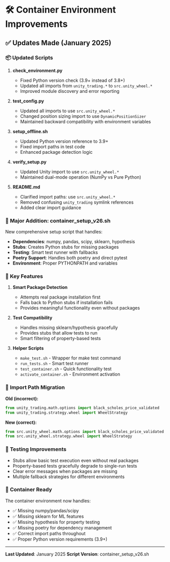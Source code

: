 # 🛠️ Container Environment Improvements

## ✅ Updates Made (January 2025)

### 📦 **Updated Scripts**

1. **check_environment.py**
   - Fixed Python version check (3.9+ instead of 3.8+)
   - Updated all imports from `unity_trading.*` to `src.unity_wheel.*`
   - Improved module discovery and error reporting

2. **test_config.py** 
   - Updated all imports to use `src.unity_wheel.*`
   - Changed position sizing import to use `DynamicPositionSizer`
   - Maintained backward compatibility with environment variables

3. **setup_offline.sh**
   - Updated Python version reference to 3.9+
   - Fixed import paths in test code
   - Enhanced package detection logic

4. **verify_setup.py**
   - Updated Unity import to use `src.unity_wheel.*`
   - Maintained dual-mode operation (NumPy vs Pure Python)

5. **README.md**
   - Clarified import paths: use `src.unity_wheel.*`
   - Removed confusing `unity_trading` symlink references
   - Added clear import guidance

### 🎯 **Major Addition: container_setup_v26.sh**

New comprehensive setup script that handles:
- **Dependencies**: numpy, pandas, scipy, sklearn, hypothesis
- **Stubs**: Creates Python stubs for missing packages
- **Testing**: Smart test runner with fallbacks
- **Poetry Support**: Handles both poetry and direct pytest
- **Environment**: Proper PYTHONPATH and variables

### 🔧 **Key Features**

1. **Smart Package Detection**
   - Attempts real package installation first
   - Falls back to Python stubs if installation fails
   - Provides meaningful functionality even without packages

2. **Test Compatibility**
   - Handles missing sklearn/hypothesis gracefully
   - Provides stubs that allow tests to run
   - Smart filtering of property-based tests

3. **Helper Scripts**
   - `make_test.sh` - Wrapper for make test command
   - `run_tests.sh` - Smart test runner
   - `test_container.sh` - Quick functionality test
   - `activate_container.sh` - Environment activation

### 📝 **Import Path Migration**

**Old (incorrect):**
```python
from unity_trading.math.options import black_scholes_price_validated
from unity_trading.strategy.wheel import WheelStrategy
```

**New (correct):**
```python
from src.unity_wheel.math.options import black_scholes_price_validated
from src.unity_wheel.strategy.wheel import WheelStrategy
```

### 🧪 **Testing Improvements**

- Stubs allow basic test execution even without real packages
- Property-based tests gracefully degrade to single-run tests
- Clear error messages when packages are missing
- Multiple fallback strategies for different environments

### 🎉 **Container Ready**

The container environment now handles:
- ✅ Missing numpy/pandas/scipy
- ✅ Missing sklearn for ML features  
- ✅ Missing hypothesis for property testing
- ✅ Missing poetry for dependency management
- ✅ Correct import paths throughout
- ✅ Proper Python version requirements (3.9+)

---

**Last Updated**: January 2025
**Script Version**: container_setup_v26.sh